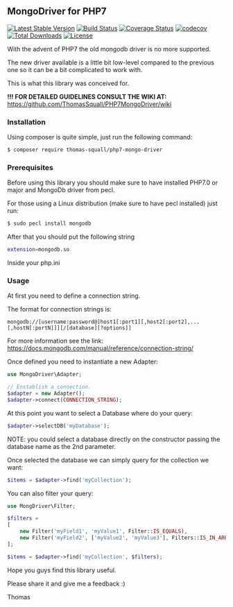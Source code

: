 ## MongoDriver for PHP7

[![Latest Stable Version](https://poser.pugx.org/thomas-squall/php7-mongo-driver/v/stable.svg)](https://packagist.org/packages/thomas-squall/php7-mongo-driver) 
[![Build Status](https://travis-ci.org/ThomasSquall/PHP7MongoDriver.svg?branch=master)](https://travis-ci.org/ThomasSquall/PHP7MongoDriver)
[![Coverage Status](https://coveralls.io/repos/github/ThomasSquall/PHP7MongoDriver/badge.svg?branch=master)](https://coveralls.io/github/ThomasSquall/PHP7MongoDriver?branch=master)
[![codecov](https://codecov.io/gh/ThomasSquall/PHP7MongoDriver/branch/master/graph/badge.svg)](https://codecov.io/gh/ThomasSquall/PHP7MongoDriver)
[![Total Downloads](https://poser.pugx.org/thomas-squall/php7-mongo-driver/downloads.svg)](https://packagist.org/thomas-squall/php7-mongo-driver) 
[![License](https://poser.pugx.org/thomas-squall/php7-mongo-driver/license.svg)](https://packagist.org/packages/thomas-squall/php7-mongo-driver)

With the advent of PHP7 the old mongodb driver is no more supported.

The new driver available is a little bit low-level compared to the previous one so it can be a bit complicated to work with.

This is what this library was conceived for.

**!!! FOR DETAILED GUIDELINES CONSULT THE WIKI AT:**
https://github.com/ThomasSquall/PHP7MongoDriver/wiki

### Installation

Using composer is quite simple, just run the following command:
``` sh
$ composer require thomas-squall/php7-mongo-driver
```

### Prerequisites

Before using this library you should make sure to have installed PHP7.0 or major and MongoDb driver from pecl.

For those using a Linux distribution (make sure to have pecl installed) just run:

``` sh
$ sudo pecl install mongodb
```

After that you should put the following string
``` sh
extension=mongodb.so
```
Inside your php.ini

### Usage

At first you need to define a connection string.

The format for connection strings is:

```
mongodb://[username:password@]host1[:port1][,host2[:port2],...[,hostN[:portN]]][/[database][?options]]
```

For more information see the link: https://docs.mongodb.com/manual/reference/connection-string/

Once defined you need to instantiate a new Adapter:

``` php
use MongoDriver\Adapter;

// Enstablish a connection.
$adapter = new Adapter();
$adapter->connect(CONNECTION_STRING);
```

At this point you want to select a Database where do your query:

``` php
$adapter->selectDB('myDatabase');
```
NOTE: you could select a database directly on the constructor passing the database name as the 2nd parameter.

Once selected the database we can simply query for the collection we want:

``` php
$items = $adapter->find('myCollection');
```

You can also filter your query:
``` php
use MongDriver\Filter;

$filters =
[
    new Filter('myField1', 'myValue1', Filter::IS_EQUALS),
    new Filter('myField2', ['myValue2', 'myValue3'], Filters::IS_IN_ARRAY)
];

$items = $adapter->find('myCollection', $filters);
```

Hope you guys find this library useful.

Please share it and give me a feedback :)

Thomas